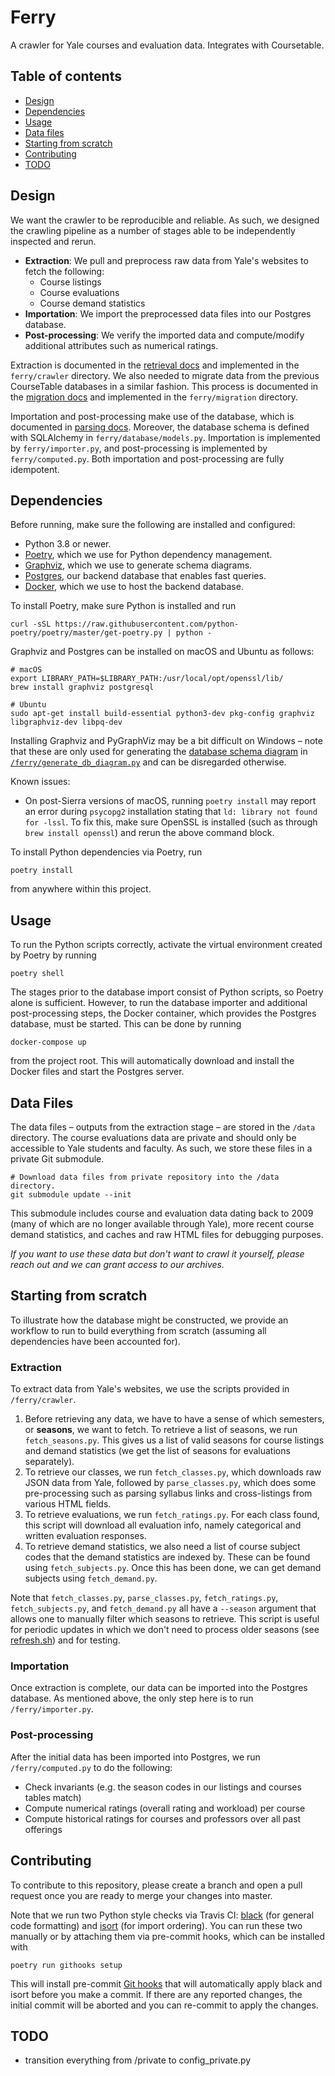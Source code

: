 # Ferry

A crawler for Yale courses and evaluation data. Integrates with Coursetable.

## Table of contents
<!--ts-->
   * [Design](#design)
   * [Dependencies](#dependencies)
   * [Usage](#usage)
   * [Data files](#data-files)
   * [Starting from scratch](#starting-from-scratch)
   * [Contributing](#contributing)
   * [TODO](#todo)
<!--te-->

## Design

We want the crawler to be reproducible and reliable. As such, we designed the crawling pipeline as a number of stages able to be independently inspected and rerun.

- **Extraction**: We pull and preprocess raw data from Yale's websites to fetch the following:
  - Course listings
  - Course evaluations
  - Course demand statistics
- **Importation**: We import the preprocessed data files into our Postgres database.
- **Post-processing**: We verify the imported data and compute/modify additional attributes such as numerical ratings.

Extraction is documented in the [retrieval docs](docs/1_retrieval.md) and implemented in the `ferry/crawler` directory. We also needed to migrate data from the previous CourseTable databases in a similar fashion. This process is documented in the [migration docs](docs/0_migration.md) and implemented in the `ferry/migration` directory.

Importation and post-processing make use of the database, which is documented in [parsing docs](docs/2_parsing.md). Moreover, the database schema is defined with SQLAlchemy in `ferry/database/models.py`. Importation is implemented by `ferry/importer.py`, and post-processing is implemented by `ferry/computed.py`. Both importation and post-processing are fully idempotent.

## Dependencies

Before running, make sure the following are installed and configured:

- Python 3.8 or newer.
- [Poetry](https://python-poetry.org/docs/), which we use for Python dependency management.
- [Graphviz](https://graphviz.org/download/), which we use to generate schema diagrams.
- [Postgres](https://www.postgresql.org/download/), our backend database that enables fast queries.
- [Docker](https://docs.docker.com/get-docker/), which we use to host the backend database.

To install Poetry, make sure Python is installed and run

```
curl -sSL https://raw.githubusercontent.com/python-poetry/poetry/master/get-poetry.py | python -
```

Graphviz and Postgres can be installed on macOS and Ubuntu as follows:

```
# macOS
export LIBRARY_PATH=$LIBRARY_PATH:/usr/local/opt/openssl/lib/
brew install graphviz postgresql

# Ubuntu
sudo apt-get install build-essential python3-dev pkg-config graphviz libgraphviz-dev libpq-dev
```

Installing Graphviz and PyGraphViz may be a bit difficult on Windows – note that these are only used for generating the [database schema diagram](docs/db_diagram.png) in [`/ferry/generate_db_diagram.py`](/ferry/generate_db_diagram.py) and can be disregarded otherwise.

Known issues:

- On post-Sierra versions of macOS, running `poetry install` may report an error during `psycopg2` installation stating that `ld: library not found for -lssl`. To fix this, make sure OpenSSL is installed (such as through `brew install openssl`) and rerun the above command block.

To install Python dependencies via Poetry, run

```
poetry install
```

from anywhere within this project.

## Usage

To run the Python scripts correctly, activate the virtual environment created by Poetry by running

```
poetry shell
```

The stages prior to the database import consist of Python scripts, so Poetry alone is sufficient. However, to run the database importer and additional post-processing steps, the Docker container, which provides the Postgres database, must be started. This can be done by running

```
docker-compose up
```

from the project root. This will automatically download and install the Docker files and start the Postgres server.

## Data Files

The data files – outputs from the extraction stage – are stored in the `/data` directory.
The course evaluations data are private and should only be accessible to Yale students and faculty. As such, we store these files in a private Git submodule.

```
# Download data files from private repository into the /data directory.
git submodule update --init
```

This submodule includes course and evaluation data dating back to 2009 (many of which are no longer available through Yale), more recent course demand statistics, and caches and raw HTML files for debugging purposes.

_If you want to use these data but don't want to crawl it yourself, please reach out and we can grant access to our archives._

## Starting from scratch

To illustrate how the database might be constructed, we provide an workflow to run to build everything from scratch (assuming all dependencies have been accounted for).

### Extraction

To extract data from Yale's websites, we use the scripts provided in `/ferry/crawler`.

1. Before retrieving any data, we have to have a sense of which semesters, or **seasons**, we want to fetch. To retrieve a list of seasons, we run `fetch_seasons.py`. This gives us a list of valid seasons for course listings and demand statistics (we get the list of seasons for evaluations separately).
2. To retrieve our classes, we run `fetch_classes.py`, which downloads raw JSON data from Yale, followed by `parse_classes.py`, which does some pre-processing such as parsing syllabus links and cross-listings from various HTML fields. 
3. To retrieve evaluations, we run `fetch_ratings.py`. For each class found, this script will download all evaluation info, namely categorical and written evaluation responses.
4. To retrieve demand statistics, we also need a list of course subject codes that the demand statistics are indexed by. These can be found using `fetch_subjects.py`. Once this has been done, we can get demand subjects using `fetch_demand.py`.

Note that `fetch_classes.py`, `parse_classes.py`, `fetch_ratings.py`, `fetch_subjects.py`, and `fetch_demand.py` all have a `--season` argument that allows one to manually filter which seasons to retrieve. This script is useful for periodic updates in which we don't need to process older seasons (see [refresh.sh](https://github.com/coursetable/ferry/blob/master/refresh_courses.sh)) and for testing.

### Importation

Once extraction is complete, our data can be imported into the Postgres database. As mentioned above, the only step here is to run `/ferry/importer.py`.

### Post-processing

After the initial data has been imported into Postgres, we run `/ferry/computed.py` to do the following:

- Check invariants (e.g. the season codes in our listings and courses tables match)
- Compute numerical ratings (overall rating and workload) per course
- Compute historical ratings for courses and professors over all past offerings

## Contributing

To contribute to this repository, please create a branch and open a pull request once you are ready to merge your changes into master. 

Note that we run two Python style checks via Travis CI: [black](https://github.com/psf/black) (for general code formatting) and [isort](https://github.com/PyCQA/isort) (for import ordering). You can run these two manually or by attaching them via pre-commit hooks, which can be installed with

```
poetry run githooks setup
```

This will install pre-commit [Git hooks](https://git-scm.com/book/en/v2/Customizing-Git-Git-Hooks) that will automatically apply black and isort before you make a commit. If there are any reported changes, the initial commit will be aborted and you can re-commit to apply the changes.

## TODO

- transition everything from /private to config_private.py
